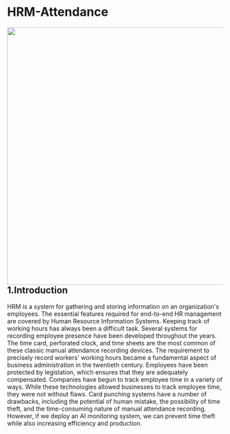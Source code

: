 # HRM-Attendance
<img src="https://github.com/Vi1234sh12/Face-X/blob/master/Facial_Biometric/Images/Timeattdmain%20(1).png" hight="300px" width="600px" align="left"/>

## 1.Introduction

HRM is a system for gathering and storing information on an organization's employees. The essential features required for end-to-end HR management are covered by Human Resource Information Systems. Keeping track of working hours has always been a difficult task. Several systems for recording employee presence have been developed throughout the years. The time card, perforated clock, and time sheets are the most common of these classic manual attendance recording devices. 
The requirement to precisely record workers' working hours became a fundamental aspect of business administration in the twentieth century. Employees have been protected by legislation, which ensures that they are adequately compensated. Companies have begun to track employee time in a variety of ways. While these technologies allowed businesses to track employee time, they were not without flaws. Card punching systems have a number of drawbacks, including the potential of human mistake, the possibility of time theft, and the time-consuming nature of manual attendance recording. 
However, if we deploy an AI monitoring system, we can prevent time theft while also increasing efficiency and production.
